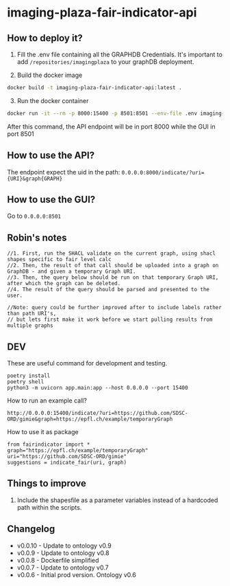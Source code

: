 # imaging-plaza-fair-indicator-api

## How to deploy it? 

1. Fill the .env file containing all the GRAPHDB Credentials. It's important to add `/repositories/imagingplaza` to your graphDB deployment. 

2. Build the docker image

``` bash
docker build -t imaging-plaza-fair-indicator-api:latest . 
```

3. Run the docker container

``` bash
docker run -it --rm -p 8000:15400 -p 8501:8501 --env-file .env imaging-plaza-fair-indicator-api:latest
```

After this command, the API endpoint will be in port 8000 while the GUI in port 8501

## How to use the API? 

The endpoint expect the uid in the path: `0.0.0.0:8000/indicate/?uri={URI}&graph{GRAPH}`

## How to use the GUI? 

Go to `0.0.0.0:8501`

## Robin's notes

```
//1. First, run the SHACL validate on the current graph, using shacl shapes specific to fair level calc
//2. Then, the result of that call should be uploaded into a graph on GraphDB - and given a temporary Graph URI.
//3. Then, the query below should be run on that temporary Graph URI, after which the graph can be deleted.
//4. The result of the query should be parsed and presented to the user.

//Note: query could be further improved after to include labels rather than path URI's,
// but lets first make it work before we start pulling results from multiple graphs
```

## DEV

These are useful command for development and testing.

```
poetry install
poetry shell
python3 -m uvicorn app.main:app --host 0.0.0.0 --port 15400
```

How to run an example call?

```
http://0.0.0.0:15400/indicate/?uri=https://github.com/SDSC-ORD/gimie&graph=https://epfl.ch/example/temporaryGraph
```

How to use it as package
```
from fairindicator import *
graph="https://epfl.ch/example/temporaryGraph"
uri="https://github.com/SDSC-ORD/gimie"
suggestions = indicate_fair(uri, graph)
```

## Things to improve

1. Include the shapesfile as a parameter variables instead of a hardcoded path within the scripts.


## Changelog

- v0.0.10 - Update to ontology v0.9
- v0.0.9 - Update to ontology v0.8
- v0.0.8 - Dockerfile simplified
- v0.0.7 - Update to ontology v0.7
- v0.0.6 - Initial prod version. Ontology v0.6